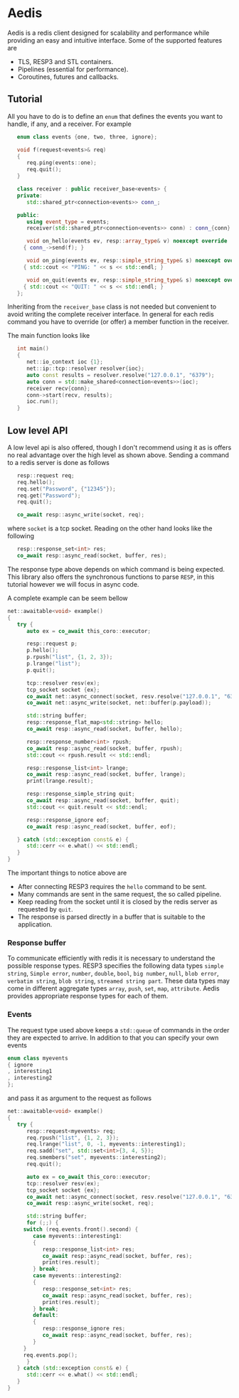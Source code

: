 # Aedis

Aedis is a redis client designed for scalability and performance while
providing an easy and intuitive interface. Some of the supported
features are

* TLS, RESP3 and STL containers.
* Pipelines (essential for performance).
* Coroutines, futures and callbacks.

## Tutorial

All you have to do is to define an `enum` that defines the events you
want to handle, if any, and a receiver. For example

```cpp
   enum class events {one, two, three, ignore};

   void f(request<events>& req)
   {
      req.ping(events::one);
      req.quit();
   }

   class receiver : public receiver_base<events> {
   private:
      std::shared_ptr<connection<events>> conn_;

   public:
      using event_type = events;
      receiver(std::shared_ptr<connection<events>> conn) : conn_{conn} { }

      void on_hello(events ev, resp::array_type& v) noexcept override
	 { conn_->send(f); }

      void on_ping(events ev, resp::simple_string_type& s) noexcept override
	 { std::cout << "PING: " << s << std::endl; }

      void on_quit(events ev, resp::simple_string_type& s) noexcept override
	 { std::cout << "QUIT: " << s << std::endl; }
   };

```

Inheriting from the `receiver_base` class is not needed but convenient
to avoid writing the complete receiver interface. In general for each
redis command you have to override (or offer) a member function in the
receiver.

The main function looks like

```cpp
   int main()
   {
      net::io_context ioc {1};
      net::ip::tcp::resolver resolver{ioc};
      auto const results = resolver.resolve("127.0.0.1", "6379");
      auto conn = std::make_shared<connection<events>>(ioc);
      receiver recv{conn};
      conn->start(recv, results);
      ioc.run();
   }
```

## Low level API

A low level api is also offered, though I don't recommend using it as
is offers no real advantage over the high level as shown above.
Sending a command to a redis server is done as follows

```cpp
   resp::request req;
   req.hello();
   req.set("Password", {"12345"});
   req.get("Password");
   req.quit();

   co_await resp::async_write(socket, req);
```

where `socket` is a tcp socket. Reading on the other hand looks like
the following

```cpp
   resp::response_set<int> res;
   co_await resp::async_read(socket, buffer, res);
```

The response type above depends on which command is being expected.
This library also offers the synchronous functions to parse `RESP`, in
this tutorial however we will focus in async code.

A complete example can be seem bellow

```cpp
net::awaitable<void> example()
{
   try {
      auto ex = co_await this_coro::executor;

      resp::request p;
      p.hello();
      p.rpush("list", {1, 2, 3});
      p.lrange("list");
      p.quit();

      tcp::resolver resv(ex);
      tcp_socket socket {ex};
      co_await net::async_connect(socket, resv.resolve("127.0.0.1", "6379"));
      co_await net::async_write(socket, net::buffer(p.payload));

      std::string buffer;
      resp::response_flat_map<std::string> hello;
      co_await resp::async_read(socket, buffer, hello);

      resp::response_number<int> rpush;
      co_await resp::async_read(socket, buffer, rpush);
      std::cout << rpush.result << std::endl;

      resp::response_list<int> lrange;
      co_await resp::async_read(socket, buffer, lrange);
      print(lrange.result);

      resp::response_simple_string quit;
      co_await resp::async_read(socket, buffer, quit);
      std::cout << quit.result << std::endl;

      resp::response_ignore eof;
      co_await resp::async_read(socket, buffer, eof);

   } catch (std::exception const& e) {
      std::cerr << e.what() << std::endl;
   }
}
```

The important things to notice above are

* After connecting RESP3 requires the `hello` command to be sent.
* Many commands are sent in the same request, the so called pipeline.
* Keep reading from the socket until it is closed by the redis server
  as requested by `quit`.
* The response is parsed directly in a buffer that is suitable to the
  application.

### Response buffer

To communicate efficiently with redis it is necessary to understand
the possible response types. RESP3 specifies the following data types
`simple string`, `Simple error`, `number`, `double`, `bool`, `big
number`, `null`, `blob error`, `verbatim string`, `blob string`,
`streamed string part`.  These data types may come in different
aggregate types `array`, `push`, `set`, `map`, `attribute`. Aedis
provides appropriate response types for each of them.

### Events

The request type used above keeps a `std::queue` of commands in the
order they are expected to arrive. In addition to that you can specify
your own events

```cpp
enum class myevents
{ ignore
, interesting1
, interesting2
};
```

and pass it as argument to the request as follows

```cpp
net::awaitable<void> example()
{
   try {
      resp::request<myevents> req;
      req.rpush("list", {1, 2, 3});
      req.lrange("list", 0, -1, myevents::interesting1);
      req.sadd("set", std::set<int>{3, 4, 5});
      req.smembers("set", myevents::interesting2);
      req.quit();

      auto ex = co_await this_coro::executor;
      tcp::resolver resv(ex);
      tcp_socket socket {ex};
      co_await net::async_connect(socket, resv.resolve("127.0.0.1", "6379"));
      co_await resp::async_write(socket, req);

      std::string buffer;
      for (;;) {
	 switch (req.events.front().second) {
	    case myevents::interesting1:
	    {
	       resp::response_list<int> res;
	       co_await resp::async_read(socket, buffer, res);
	       print(res.result);
	    } break;
	    case myevents::interesting2:
	    {
	       resp::response_set<int> res;
	       co_await resp::async_read(socket, buffer, res);
	       print(res.result);
	    } break;
	    default:
	    {
	       resp::response_ignore res;
	       co_await resp::async_read(socket, buffer, res);
	    }
	 }
	 req.events.pop();
      }
   } catch (std::exception const& e) {
      std::cerr << e.what() << std::endl;
   }
}
```
